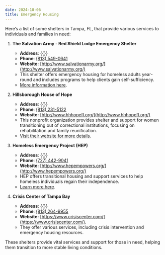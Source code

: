 ```yaml
---
date: 2024-10-06
title: Emergency Housing
---
```


Here’s a list of some shelters in Tampa, FL, that provide various services to individuals and families in need:

1. **The Salvation Army - Red Shield Lodge Emergency Shelter**
   - **Address**: {{<directions-link address="1603 N Florida Ave, Tampa, FL 33602">}}
   - **Phone**: [(813) 549-0641](tel:+18135490641)
   - **Website:** [http://www.salvationarmy.org/](http://www.salvationarmy.org/)
   - This shelter offers emergency housing for homeless adults year-round and includes programs to help clients gain self-sufficiency.
   - [More information here](https://salvationarmyflorida.org/tampa/).

2. **Hillsborough House of Hope**
   - **Address**: {{<directions-link address="213 W Curtis St, Tampa, FL 33603">}}
   - **Phone**: [(813) 231-5122](tel:+18132315122)
   - **Website:** [http://www.hhhopefl.org/](http://www.hhhopefl.org/)
   - This nonprofit organization provides shelter and support for women transitioning out of correctional institutions, focusing on rehabilitation and family reunification.
   - [Visit their website for more details](https://www.hhhopefl.org/).

3. **Homeless Emergency Project (HEP)**
   - **Address**: {{<directions-link address="1120 N Betty Ln, Clearwater, FL 33755">}}
   - **Phone**: [(727) 442-9041](tel:+17274429041)
   - **Website:** [http://www.hepempowers.org/](http://www.hepempowers.org/)
   - HEP offers transitional housing and support services to help homeless individuals regain their independence.
   - [Learn more here](https://www.homelessintervention.com/).

4. **Crisis Center of Tampa Bay**
   - **Address**: {{<directions-link address="1 Crisis Center Plaza, Tampa, FL 33613">}}
   - **Phone**: [(813) 264-9955](tel:+18132649955)
   - **Website:** [https://www.crisiscenter.com/](https://www.crisiscenter.com/).
   - They offer various services, including crisis intervention and emergency housing resources.

These shelters provide vital services and support for those in need, helping them transition to more stable living conditions.